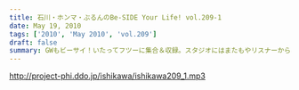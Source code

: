 ```yaml
---
title: 石川・ホンマ・ぶるんのBe-SIDE Your Life! vol.209-1
date: May 19, 2010
tags: ['2010', 'May 2010', 'vol.209']
draft: false
summary: GWもビーサイ！いたってフツーに集合＆収録。スタジオにはまたもやリスナーからのお土産が・・・※テーマ音楽が一部途切れているところがありますがご了承下さい・・・NAMAE
---
```


http://project-phi.ddo.jp/ishikawa/ishikawa209_1.mp3